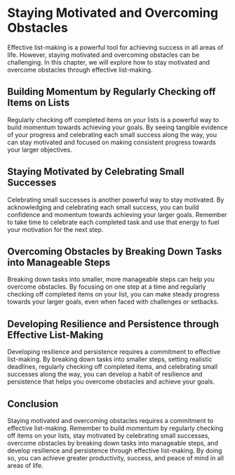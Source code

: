 Staying Motivated and Overcoming Obstacles
==========================================

Effective list-making is a powerful tool for achieving success in all areas of life. However, staying motivated and overcoming obstacles can be challenging. In this chapter, we will explore how to stay motivated and overcome obstacles through effective list-making.

Building Momentum by Regularly Checking off Items on Lists
----------------------------------------------------------

Regularly checking off completed items on your lists is a powerful way to build momentum towards achieving your goals. By seeing tangible evidence of your progress and celebrating each small success along the way, you can stay motivated and focused on making consistent progress towards your larger objectives.

Staying Motivated by Celebrating Small Successes
------------------------------------------------

Celebrating small successes is another powerful way to stay motivated. By acknowledging and celebrating each small success, you can build confidence and momentum towards achieving your larger goals. Remember to take time to celebrate each completed task and use that energy to fuel your motivation for the next step.

Overcoming Obstacles by Breaking Down Tasks into Manageable Steps
-----------------------------------------------------------------

Breaking down tasks into smaller, more manageable steps can help you overcome obstacles. By focusing on one step at a time and regularly checking off completed items on your list, you can make steady progress towards your larger goals, even when faced with challenges or setbacks.

Developing Resilience and Persistence through Effective List-Making
-------------------------------------------------------------------

Developing resilience and persistence requires a commitment to effective list-making. By breaking down tasks into smaller steps, setting realistic deadlines, regularly checking off completed items, and celebrating small successes along the way, you can develop a habit of resilience and persistence that helps you overcome obstacles and achieve your goals.

Conclusion
----------

Staying motivated and overcoming obstacles requires a commitment to effective list-making. Remember to build momentum by regularly checking off items on your lists, stay motivated by celebrating small successes, overcome obstacles by breaking down tasks into manageable steps, and develop resilience and persistence through effective list-making. By doing so, you can achieve greater productivity, success, and peace of mind in all areas of life.

